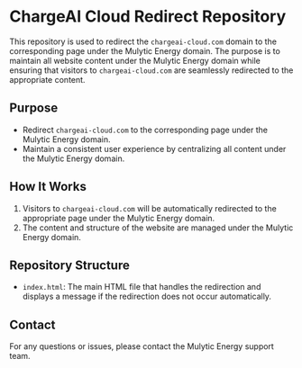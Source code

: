 
# ChargeAI Cloud Redirect Repository

This repository is used to redirect the `chargeai-cloud.com` domain to the corresponding page under the Mulytic Energy domain. The purpose is to maintain all website content under the Mulytic Energy domain while ensuring that visitors to `chargeai-cloud.com` are seamlessly redirected to the appropriate content.

## Purpose

- Redirect `chargeai-cloud.com` to the corresponding page under the Mulytic Energy domain.
- Maintain a consistent user experience by centralizing all content under the Mulytic Energy domain.

## How It Works

1. Visitors to `chargeai-cloud.com` will be automatically redirected to the appropriate page under the Mulytic Energy domain.
2. The content and structure of the website are managed under the Mulytic Energy domain.

## Repository Structure

- `index.html`: The main HTML file that handles the redirection and displays a message if the redirection does not occur automatically.

## Contact

For any questions or issues, please contact the Mulytic Energy support team.
